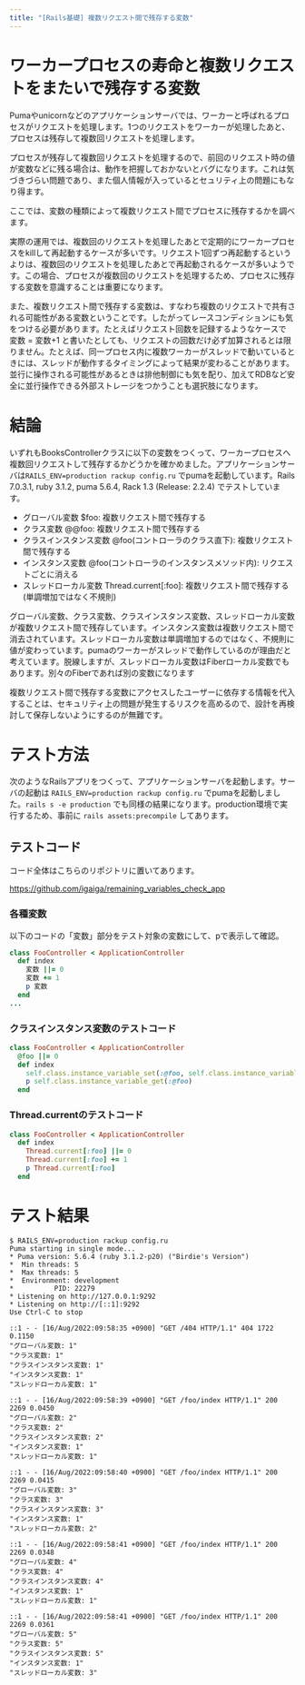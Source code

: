 ```yaml
---
title: "[Rails基礎] 複数リクエスト間で残存する変数"
---
```


# ワーカープロセスの寿命と複数リクエストをまたいで残存する変数

Pumaやunicornなどのアプリケーションサーバでは、ワーカーと呼ばれるプロセスがリクエストを処理します。1つのリクエストをワーカーが処理したあと、プロセスは残存して複数回リクエストを処理します。

プロセスが残存して複数回リクエストを処理するので、前回のリクエスト時の値が変数などに残る場合は、動作を把握しておかないとバグになります。これは気づきづらい問題であり、また個人情報が入っているとセュリティ上の問題にもなり得ます。

ここでは、変数の種類によって複数リクエスト間でプロセスに残存するかを調べます。

実際の運用では、複数回のリクエストを処理したあとで定期的にワーカープロセスをkillして再起動するケースが多いです。リクエスト1回ずつ再起動するというよりは、複数回のリクエストを処理したあとで再起動されるケースが多いようです。この場合、プロセスが複数回のリクエストを処理するため、プロセスに残存する変数を意識することは重要になります。

また、複数リクエスト間で残存する変数は、すなわち複数のリクエストで共有される可能性がある変数ということです。したがってレースコンディションにも気をつける必要があります。たとえばリクエスト回数を記録するようなケースで 変数 = 変数+1 と書いたとしても、リクエストの回数だけ必ず加算されるとは限りません。たとえば、同一プロセス内に複数ワーカーがスレッドで動いているときには、スレッドが動作するタイミングによって結果が変わることがあります。並行に操作される可能性があるときは排他制御にも気を配り、加えてRDBなど安全に並行操作できる外部ストレージをつかうことも選択肢になります。

# 結論

いずれもBooksControllerクラスに以下の変数をつくって、ワーカープロセスへ複数回リクエストして残存するかどうかを確かめました。アプリケーションサーバは`RAILS_ENV=production rackup config.ru` でpumaを起動しています。Rails 7.0.3.1, ruby 3.1.2, puma 5.6.4, Rack 1.3 (Release: 2.2.4) でテストしています。

- グローバル変数 $foo: 複数リクエスト間で残存する
- クラス変数 @@foo: 複数リクエスト間で残存する
- クラスインスタンス変数 @foo(コントローラのクラス直下): 複数リクエスト間で残存する
- インスタンス変数 @foo(コントローラのインスタンスメソッド内): リクエストごとに消える
- スレッドローカル変数 Thread.current[:foo]: 複数リクエスト間で残存する(単調増加ではなく不規則)

グローバル変数、クラス変数、クラスインスタンス変数、スレッドローカル変数が複数リクエスト間で残存しています。インスタンス変数は複数リクエスト間で消去されています。スレッドローカル変数は単調増加するのではなく、不規則に値が変わっています。pumaのワーカーがスレッドで動作しているのが理由だと考えています。脱線しますが、スレッドローカル変数はFiberローカル変数でもあります。別々のFiberであれば別の変数になります

複数リクエスト間で残存する変数にアクセスしたユーザーに依存する情報を代入することは、セキュリティ上の問題が発生するリスクを高めるので、設計を再検討して保存しないようにするのが無難です。

# テスト方法

次のようなRailsアプリをつくって、アプリケーションサーバを起動します。サーバの起動は `RAILS_ENV=production rackup config.ru` でpumaを起動しました。`rails s -e production` でも同様の結果になります。production環境で実行するため、事前に `rails assets:precompile` してあります。

## テストコード

コード全体はこちらのリポジトリに置いてあります。

https://github.com/igaiga/remaining_variables_check_app

### 各種変数

以下のコードの「変数」部分をテスト対象の変数にして、pで表示して確認。

```ruby
class FooController < ApplicationController
  def index
    変数 ||= 0
    変数 += 1
    p 変数
  end
...
```

### クラスインスタンス変数のテストコード

```ruby
class FooController < ApplicationController
  @foo ||= 0
  def index
    self.class.instance_variable_set(:@foo, self.class.instance_variable_get(:@foo)+1)
    p self.class.instance_variable_get(:@foo)
  end
```

### Thread.currentのテストコード

```ruby
class FooController < ApplicationController
  def index
    Thread.current[:foo] ||= 0
    Thread.current[:foo] += 1
    p Thread.current[:foo]
  end
```

# テスト結果

```
$ RAILS_ENV=production rackup config.ru
Puma starting in single mode...
* Puma version: 5.6.4 (ruby 3.1.2-p20) ("Birdie's Version")
*  Min threads: 5
*  Max threads: 5
*  Environment: development
*          PID: 22279
* Listening on http://127.0.0.1:9292
* Listening on http://[::1]:9292
Use Ctrl-C to stop

::1 - - [16/Aug/2022:09:58:35 +0900] "GET /404 HTTP/1.1" 404 1722 0.1150
"グローバル変数: 1"
"クラス変数: 1"
"クラスインスタンス変数: 1"
"インスタンス変数: 1"
"スレッドローカル変数: 1"

::1 - - [16/Aug/2022:09:58:39 +0900] "GET /foo/index HTTP/1.1" 200 2269 0.0450
"グローバル変数: 2"
"クラス変数: 2"
"クラスインスタンス変数: 2"
"インスタンス変数: 1"
"スレッドローカル変数: 1"

::1 - - [16/Aug/2022:09:58:40 +0900] "GET /foo/index HTTP/1.1" 200 2269 0.0415
"グローバル変数: 3"
"クラス変数: 3"
"クラスインスタンス変数: 3"
"インスタンス変数: 1"
"スレッドローカル変数: 2"

::1 - - [16/Aug/2022:09:58:41 +0900] "GET /foo/index HTTP/1.1" 200 2269 0.0348
"グローバル変数: 4"
"クラス変数: 4"
"クラスインスタンス変数: 4"
"インスタンス変数: 1"
"スレッドローカル変数: 1"

::1 - - [16/Aug/2022:09:58:41 +0900] "GET /foo/index HTTP/1.1" 200 2269 0.0361
"グローバル変数: 5"
"クラス変数: 5"
"クラスインスタンス変数: 5"
"インスタンス変数: 1"
"スレッドローカル変数: 3"
```
